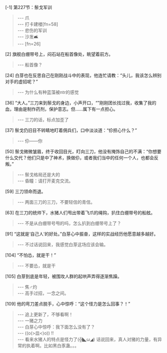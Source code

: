 
[-1] 第227节：鬃戈军训
>--- 爪<br>
>--- 打卡建楼[fn=58]<br>
>--- 悲伤的军训<br>
>--- 沙发🛋️<br>
>--- [fn=26]<br>

[2] 旗舰白绷带号上，闷石站在船首像处，眺望着前方。
>--- 船首像？<br>

[24] 白芽也在反思自己在刚刚战斗中的表现，他连忙请教：“头儿，我该怎么辨别对手的虚招呢？”
>--- 为什么有种蓝藻被ntr的感觉<br>

[36] “大人。”三刀来到鬃戈的身边，小声开口，“”刚刚团长找过我，收集了我的血，理由是制作药剂，保护意志。但……属下有一点担心。
>--- 三刀的话，标点加歪了<br>

[37] 鬃戈仍旧目不转睛地盯着佣兵们，口中淡淡道：“伱担心什么？”
>--- 伱——你<br>

[50] 鬃戈微微皱眉，终于收回目光，盯向三刀，他没有掩饰自己的不满：“你想要什么交代？他们只是中了神术，换做伱，或者我们当中的任何一个人，也都会反叛。”
>--- 鬃戈格局还是大的<br>
>--- 昏瞳：请打开麦克交流。<br>

[59] 三刀领命而退。
>--- 两面三刀的三刀，不要轻信的青信。<br>

[63] 在三刀的统帅下，水猪人们甩出带着飞爪的绳钩，扒住白绷带号的船舷。
>--- 不是从白绷带号甩的吗，怎么扒到白绷带号上了？<br>

[91] “这就是‘自己人’的好处。”白芽心中振奋，这样的实战经历他愿意越多越好。
>--- 不过话说回来，我感觉白芽这场应该会输。<br>

[104] “不怕怂，就是干！”
>--- 不要怂，就是干<br>

[105] 白芽到底是年轻，被围攻人群的起哄声弄得逐渐焦躁。
>--- 焦♂灼<br>
>--- 高手过招，一念之间。<br>

[109] 他的弯刀差点脱手，心中惊呼：“这个怪力是怎么回事？！”
>--- 追上更新了，不够看啊！<br>
>--- 一猪之力<br>
>--- 白芽心中惊呼：我下面怎么没有了？<br>
>--- ((o(>皿<)o)) !!<br>
>--- 看来水猪人的特点是怪力了(╬◣ω◢)
话说回来，真人对猪的力量，有异常的执着啊。比如黑白豕蛊。。。<br>
